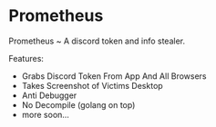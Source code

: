 # Prometheus

Prometheus  ~ A discord token and info stealer.

Features:
+ Grabs Discord Token From App And All Browsers
+ Takes Screenshot of Victims Desktop
+ Anti Debugger
+ No Decompile (golang on top)
+ more soon...
